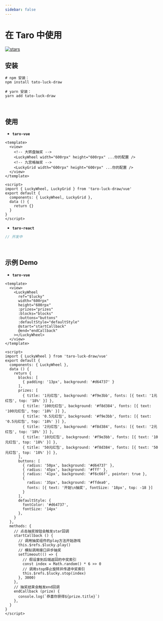 ```yaml
---
sidebar: false
---
```


<h1>
  在 Taro 中使用
</h1>

<p>
  <a href="https://github.com/LuckDraw/taro-luck-draw" target="_black">
    <img src="https://img.shields.io/github/stars/luckdraw/taro-luck-draw?color=%23ffca28&label=taro-luck-draw%20%7C%20stars&logo=github&style=flat-square" alt="stars" />
  </a>
</p>

## 安装

```shell
# npm 安装：
npm install tato-luck-draw

# yarn 安装：
yarn add tato-luck-draw
```

<br />

## 使用

- **`taro-vue`**

```vue
<template>
  <view>
    <!-- 大转盘抽奖 -->
    <LuckyWheel width="600rpx" height="600rpx" ...你的配置 />
    <!-- 九宫格抽奖 -->
    <LuckyGrid width="600rpx" height="600rpx" ...你的配置 />
  </view>
</template>

<script>
import { LuckyWheel, LuckyGrid } from 'taro-luck-draw/vue'
export default {
  components: { LuckyWheel, LuckyGrid },
  data () {
    return {}
  }
}
</script>
```

- **`taro-react`**

```jsx
// 开发中
```

<br />

## 示例 Demo

- **`taro-vue`**

```vue
<template>
  <view>
    <LuckyWheel
      ref="$lucky"
      width="600rpx"
      height="600rpx"
      :prizes="prizes"
      :blocks="blocks"
      :buttons="buttons"
      :defaultStyle="defaultStyle"
      @start="startCallback"
      @end="endCallback"
    ></LuckyWheel>
  </view>
</template>

<script>
import { LuckyWheel } from 'taro-luck-draw/vue'
export default {
  components: { LuckyWheel },
  data () {
    return {
      blocks: [
        { padding: '13px', background: '#d64737' }
      ],
      prizes: [
        { title: '1元红包', background: '#f9e3bb', fonts: [{ text: '1元红包', top: '18%' }] },
        { title: '100元红包', background: '#f8d384', fonts: [{ text: '100元红包', top: '18%' }] },
        { title: '0.5元红包', background: '#f9e3bb', fonts: [{ text: '0.5元红包', top: '18%' }] },
        { title: '2元红包', background: '#f8d384', fonts: [{ text: '2元红包', top: '18%' }] },
        { title: '10元红包', background: '#f9e3bb', fonts: [{ text: '10元红包', top: '18%' }] },
        { title: '50元红包', background: '#f8d384', fonts: [{ text: '50元红包', top: '18%' }] },
      ],
      buttons: [
        { radius: '50px', background: '#d64737' },
        { radius: '45px', background: '#fff' },
        { radius: '41px', background: '#f6c66f', pointer: true },
        {
          radius: '35px', background: '#ffdea0',
          fonts: [{ text: '开始\n抽奖', fontSize: '18px', top: -18 }]
        }
      ],
      defaultStyle: {
        fontColor: '#d64737',
        fontSize: '14px'
      },
    }
  },
  methods: {
    // 点击抽奖按钮会触发star回调
    startCallback () {
      // 调用抽奖组件的play方法开始游戏
      this.$refs.$lucky.play()
      // 模拟调用接口异步抽奖
      setTimeout(() => {
        // 假设拿到后端返回的中奖索引
        const index = Math.random() * 6 >> 0
        // 调用stop停止旋转并传递中奖索引
        this.$refs.$lucky.stop(index)
      }, 3000)
    },
    // 抽奖结束会触发end回调
    endCallback (prize) {
      console.log(`恭喜你获得${prize.title}`)
    },
  }
}
</script>
```
